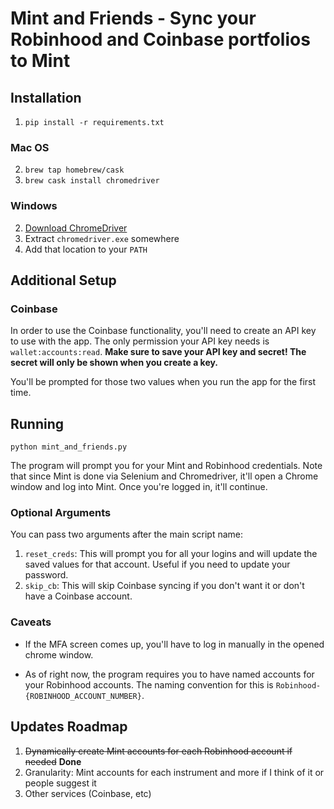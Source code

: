 # Mint and Friends - Sync your Robinhood and Coinbase portfolios to Mint

## Installation

1. `pip install -r requirements.txt`

### Mac OS
2. `brew tap homebrew/cask`
3. `brew cask install chromedriver`

### Windows
2. [Download ChromeDriver](http://chromedriver.chromium.org/downloads)
3. Extract `chromedriver.exe` somewhere
4. Add that location to your `PATH`

## Additional Setup

### Coinbase
In order to use the Coinbase functionality, you'll need to create an API key to use with the app. The only permission your API key needs is `wallet:accounts:read`. **Make sure to save your API key and secret! The secret will only be shown when you create a key.**

You'll be prompted for those two values when you run the app for the first time.

## Running

`python mint_and_friends.py`

The program will prompt you for your Mint and Robinhood credentials.
Note that since Mint is done via Selenium and Chromedriver, it'll open a Chrome window and log into Mint.
Once you're logged in, it'll continue.

### Optional Arguments
You can pass two arguments after the main script name:
1. `reset_creds`: This will prompt you for all your logins and will update the saved values for that account. Useful if you need to update your password.
2. `skip_cb`: This will skip Coinbase syncing if you don't want it or don't have a Coinbase account.

### Caveats

- If the MFA screen comes up, you'll have to log in manually in the opened chrome window.

- As of right now, the program requires you to have named accounts for your Robinhood accounts.
The naming convention for this is `Robinhood-{ROBINHOOD_ACCOUNT_NUMBER}`.

## Updates Roadmap
1. ~~Dynamically create Mint accounts for each Robinhood account if needed~~ **Done**
2. Granularity: Mint accounts for each instrument and more if I think of it or people suggest it
3. Other services (Coinbase, etc)
